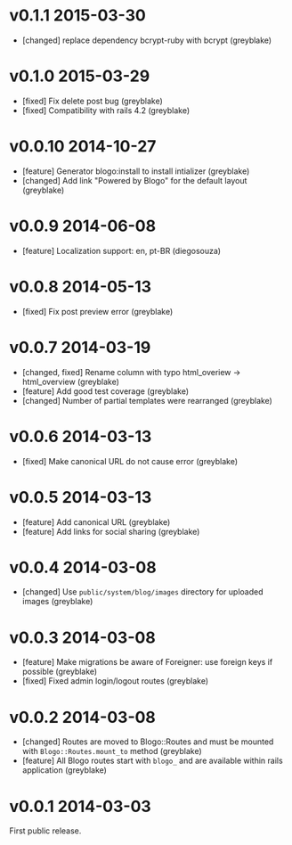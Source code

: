# v0.1.1 2015-03-30

* [changed] replace dependency bcrypt-ruby with bcrypt (greyblake)

# v0.1.0 2015-03-29

* [fixed] Fix delete post bug (greyblake)
* [fixed] Compatibility with rails 4.2 (greyblake)

# v0.0.10 2014-10-27

* [feature] Generator blogo:install to install intializer (greyblake)
* [changed] Add link "Powered by Blogo" for the default layout (greyblake)

# v0.0.9 2014-06-08

* [feature] Localization support: en, pt-BR (diegosouza)

# v0.0.8 2014-05-13

* [fixed] Fix post preview error (greyblake)

# v0.0.7 2014-03-19

* [changed, fixed] Rename column with typo html_overiew -> html_overview (greyblake)
* [feature] Add good test coverage (greyblake)
* [changed] Number of partial templates were rearranged (greyblake)

# v0.0.6 2014-03-13

* [fixed] Make canonical URL do not cause error (greyblake)

# v0.0.5 2014-03-13

* [feature] Add canonical URL (greyblake)
* [feature] Add links for social sharing (greyblake)

# v0.0.4 2014-03-08

* [changed] Use `public/system/blog/images` directory for uploaded images (greyblake)

# v0.0.3 2014-03-08

* [feature] Make migrations be aware of Foreigner: use foreign keys if possible (greyblake)
* [fixed] Fixed admin login/logout routes (greyblake)


# v0.0.2 2014-03-08

* [changed] Routes are moved to Blogo::Routes and must be mounted with `Blogo::Routes.mount_to` method (greyblake)
* [feature] All Blogo routes start with `blogo_` and are available within rails application (greyblake)


# v0.0.1 2014-03-03

First public release.
